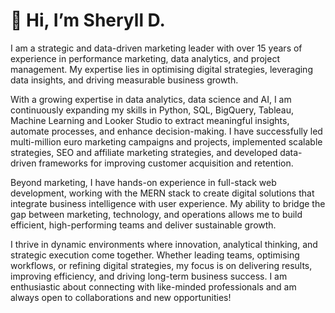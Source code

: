 # 👋 Hi, I’m Sheryll D. 

I am a strategic and data-driven marketing leader with over 15 years of experience in performance marketing, data analytics, and project management. My expertise lies in optimising digital strategies, leveraging data insights, and driving measurable business growth.

With a growing expertise in data analytics, data science and AI, I am continuously expanding my skills in Python, SQL, BigQuery, Tableau, Machine Learning and Looker Studio to extract meaningful insights, automate processes, and enhance decision-making. I have successfully led multi-million euro marketing campaigns and projects, implemented scalable strategies, SEO and affiliate marketing strategies, and developed data-driven frameworks for improving customer acquisition and retention.

Beyond marketing, I have hands-on experience in full-stack web development, working with the MERN stack to create digital solutions that integrate business intelligence with user experience. My ability to bridge the gap between marketing, technology, and operations allows me to build efficient, high-performing teams and deliver sustainable growth.

I thrive in dynamic environments where innovation, analytical thinking, and strategic execution come together. Whether leading teams, optimising workflows, or refining digital strategies, my focus is on delivering results, improving efficiency, and driving long-term business success.
I am enthusiastic about connecting with like-minded professionals and am always open to collaborations and new opportunities!
